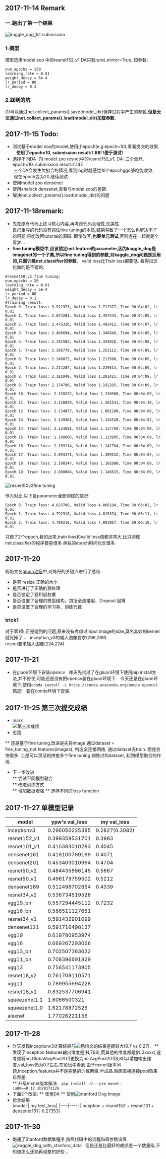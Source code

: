 ## 2017-11-14 Remark  
### 一.跑出了第一个结果   
![kaggle_dog_1st submission](https://github.com/davidwang8088/MXnet_test/blob/master/images/kaggle_dog_1.60917.png)  
### 1.模型    
模型选用model zoo 中的resnet152_v1,DA只有rand_mirror=True.
超参数:
```
num_epochs = 150
learning_rate = 0.01
weight_decay = 5e-4
lr_period = 80
lr_decay = 0.1
```
### 2.踩到的坑  
(1)可以通过net.collect_params().save(model_dir)保存过程中产生的参数,**但是无法通过net.collect_params().load(model_dir)加载参数.**

## 2017-11-15 Todo:
* 测试基于model zoo的model,使用小epoch(e.g.epoch=10),看看提交的效果.  
    **使用了epoch=10, submission result:1.88! !便于测试!**
* 选择不同DA
  (1) model zoo resnet中的resnet152_v1, DA: 三个全开, epoch=10. submission result:2.147.  
  三个DA会发生欠拟合的情况,看到log时就感觉10个epochggo够呛能收敛.  
  现在epoch变为20,继续测试.  
* 使用model zoo densenet
* 使用shelock densenet,查看与model zoo的差距.
* 解决net.collect_params().load(model_dir)的问题

## 2017-11-18remark:  
* 先在原有代码上练习核心内容,再考虑代码合理性,优美性.  
自己重写的代码没有抓住fine tuning的本质,结果导致了一个怎么也解决不了的问题,只能改回tutorial的源码. 即使改写,**也要单元测试**,否则连在一起就是个噩梦...  
* **fine tuning模型中,应该锁定net.feature的parameter,因为kaggle_dog是imagenet的一个子集,所以fine tuning得到的参数,对kaggle_dog问题是适用的,只需训练net.classifier的参数.**  
valid loss比Train loss都要低. 看得出泛化做的是不错的.  
```
#resnet50_v2 fine tuning:
num_epochs = 20
learning_rate = 0.01
weight_decay = 5e-4
lr_period = 80
lr_decay = 0.1
#training result:
Epoch 0. Train loss: 3.512373, Valid loss 1.712977, Time 00:04:02, lr 0.01
Epoch 1. Train loss: 2.674281, Valid loss 1.457443, Time 00:04:09, lr 0.01
Epoch 2. Train loss: 2.476326, Valid loss 1.492412, Time 00:04:07, lr 0.01
Epoch 3. Train loss: 2.408694, Valid loss 1.348946, Time 00:04:09, lr 0.01
Epoch 4. Train loss: 2.341582, Valid loss 1.359826, Time 00:04:08, lr 0.01
Epoch 5. Train loss: 2.266770, Valid loss 1.252112, Time 00:04:09, lr 0.01
Epoch 6. Train loss: 2.248072, Valid loss 1.211580, Time 00:04:09, lr 0.01
Epoch 7. Train loss: 2.214287, Valid loss 1.229513, Time 00:04:09, lr 0.01
Epoch 8. Train loss: 2.181048, Valid loss 1.201421, Time 00:04:09, lr 0.01
Epoch 9. Train loss: 2.174796, Valid loss 1.192285, Time 00:04:09, lr 0.01
Epoch 10. Train loss: 2.158222, Valid loss 1.230968, Time 00:04:09, lr 0.01
Epoch 11. Train loss: 2.116029, Valid loss 1.261541, Time 00:04:10, lr 0.01
Epoch 12. Train loss: 2.134877, Valid loss 1.081200, Time 00:04:08, lr 0.01
Epoch 13. Train loss: 2.149361, Valid loss 1.134528, Time 00:04:07, lr 0.01
Epoch 14. Train loss: 2.124681, Valid loss 1.137760, Time 00:04:09, lr 0.01
Epoch 15. Train loss: 2.108666, Valid loss 1.113905, Time 00:04:09, lr 0.01
Epoch 16. Train loss: 2.109114, Valid loss 1.141784, Time 00:04:09, lr 0.01
Epoch 17. Train loss: 2.093371, Valid loss 1.109152, Time 00:04:07, lr 0.01
Epoch 18. Train loss: 2.100347, Valid loss 1.101088, Time 00:04:09, lr 0.01
Epoch 19. Train loss: 2.080084, Valid loss 1.146815, Time 00:04:09, lr 0.01
```
![resnet50v2fine tuning](https://github.com/davidwang8088/MXnet_test/blob/master/images/resnet50_v2_fine_tuning_traning_result.png)

作为对比,以下是parameter全部训练的情况:
```
Epoch 0. Train loss: 4.823708, Valid loss 4.806104, Time 00:06:02, lr 0.01
Epoch 1. Train loss: 4.792918, Valid loss 4.815374, Time 00:06:11, lr 0.01
Epoch 2. Train loss: 4.789216, Valid loss 4.801067, Time 00:06:10, lr 0.01
```
只跑了2个epoch,看的出来,train loss和valid loss值都非常大,比只训练net.classifier的程序要差很多.单独的epoch时间也长很多.  

## 2017-11-20
杨培文在[gluon论坛](https://discuss.gluon.ai/t/topic/2399/108?u=davidwang)中,对炼丹的关键点进行了总结:
* 是否 resize 正确的大小
* 是否进行了正确的预处理
* 是否锁定了卷积层权重
* 是否设置了合理的模型结构，包括全连接层、Dropout 层等
* 是否设置了合理的学习率、训练代数
### trick1  
对于第1条,正是碰到的问题,原来没有考虑过input image的size,莫名其妙的kernel就死掉了...   
inception_v3的输入图像要求(299,299).  
resnet要求输入图像(224,224)  

## 2017-11-21 
* 在gluon环境下安装opencv  
昨天先试过了在gluon环境下使用pip install方法,并不好使,可能还是没有把opencv装在gluon环境下.  
今天还是在gluon环境下,使用```conda install -c https://conda.anaconda.org/menpo opencv3``` 搞定!  
要在conda环境下安装.

## 2017-11-25 第三次提交成绩
* mark  
![第三次成绩](https://github.com/davidwang8088/MXnet_test/blob/master/images/kaggle_dog_%E6%B7%B7%E5%90%88%E6%A8%A1%E5%9E%8B.png)  
* 思路    

** 还是基于fine tuning,改进是先将image 通过dataset = fine_tuning_net.features(images), 构造全连接网络, 通过dataset去train. 但是会快很多. 二是可以灵活的拼接多个fine tuning 训练过的dataset, 起到模型融合的作用.
* 下一步改进  
** 尝试不同模型融合  
** 改进训练方式  
** 增加数据增强
** 选择不同的loss function

## 2017-11-27 单模型记录  
model | ypw's val_loss | my val_loss
----|----|----
inceptionv3 | 0.296050225385  | 0.2827(0.3082)
resnet152_v1 | 0.399359531701 | 0.3983
resnet101_v1 | 0.410383010283 | 0.4045
densenet161 | 0.418100789189  | 0.4071
densenet201 | 0.453403010964  | 0.4704
resnet50_v2 | 0.484435886145 | 0.5667
resnet50_v1 | 0.496179759502 | 0.5212
densenet169 | 0.512498702854 | 0.4339
resnet34_v2 | 0.536734519526
vgg19_bn | 0.557294445112   | 0.7232
vgg16_bn | 0.586511127651  
resnet34_v1 | 0.591432901099
densenet121 | 0.591716498137
vgg19 | 0.619780953974
vgg16 | 0.669267293066
vgg13_bn | 0.702507363632
vgg11_bn | 0.708396691829
vgg13 | 0.756541173905
resnet18_v2 | 0.761708110571
vgg11 | 0.789955694228
resnet18_v1 | 0.832537706941
squeezenet1.1 | 1.6066500321
squeezenet1.0 | 1.62178872526
alexnet | 1.77026221156

## 2017-11-28 
* 昨天发现inceptionv3计算结果与![杨培文](https://github.com/ypwhs/DogBreed_gluon)的结果差距较大(0.7 vs 0.27).  
** 发现了inception.features输出维度是(N,768),而其他的维度都是(N,2xxxx),遂考虑将nn.GlobalAvgPool2D()更换为nn.AvgPool2D((8,8))以增加输出维度,val_loss仍为0.7左右.在论坛中看到,由于mxnet版本问题,inception.features并不是完整的训练网络,半成品.后面直接连接pool效果自然差.  
** 升级mxnet版本解决. ``` pip install -U --pre mxnet-cu80==0.12.1b20171126```
* 下面2个改进:
** 使用DA
** 使用![stanford Dog Image](http://vision.stanford.edu/aditya86/ImageNetDogs/)
* 组合结果  
|model | my test_loss|
|----|----|
|inception + resnet152 + resnet101 + densenet161 | 0.27353|


## 2017-11-30
* 跑通了Stanford数据集程序,按照代码中的流程和超参数设置  
![kaggle_dog_with_stanford_data](https://github.com/davidwang8088/MXnet_test/blob/master/images/kaggle_dog_stanford0.2811.png)  
但是还是比最好的成绩差一个数量级,不知道怎么还能再调整的好些...
